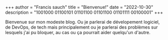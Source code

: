 +++
author = "Francis sauch"
title = "Bienvenue!"
date = "2022-10-30"
description = "1001000 01100101 01101100 01101100 01101111 00100001"
+++

Bienvenue sur mon modeste blog.
Ou je parlerai de dévelopement logiciel, de DevOps, de tech mais principalement ou je parlerai des problèmes sur lesquels j'ai pu bloquer, au cas ou ça pourrait aider quelqu'un d'autre.
